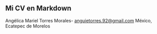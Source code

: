 ## Mi CV en Markdown

Angélica Mariel Torres Morales- anguietorres.92@gmail.com
México, Ecatepec de Morelos